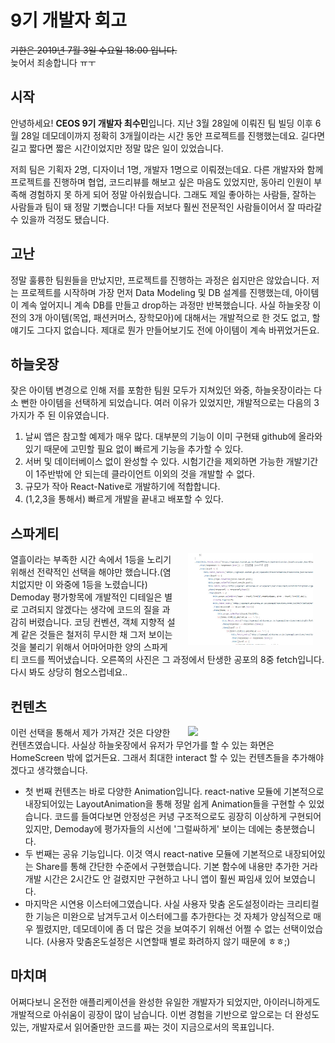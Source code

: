 ﻿# 9기 개발자 회고
~~기한은 2019년 7월 3일 수요일 18:00 입니다.~~<br>
늦어서 죄송합니다 ㅠㅜ

## 시작

안녕하세요! **CEOS 9기 개발자 최수민**입니다. 지난 3월 28일에 이뤄진 팀 빌딩 이후 6월 28일 데모데이까지 정확히 3개월이라는 시간 동안 프로젝트를 진행했는데요. 길다면 길고 짧다면 짧은 시간이었지만 정말 많은 일이 있었습니다.

저희 팀은 기획자 2명, 디자이너 1명, 개발자 1명으로 이뤄졌는데요. 다른 개발자와 함께 프로젝트를 진행하며 협업, 코드리뷰를 해보고 싶은 마음도 있었지만, 동아리 인원이 부족해 경험하지 못 하게 되어 정말 아쉬웠습니다. 그래도 제일 좋아하는 사람들, 잘하는 사람들과 팀이 돼 정말 기뻤습니다! 다들 저보다 훨씬 전문적인 사람들이어서 잘 따라갈 수 있을까 걱정도 됐습니다. 

## 고난

정말 훌륭한 팀원들을 만났지만, 프로젝트를 진행하는 과정은 쉽지만은 않았습니다. 저는 프로젝트를 시작하며 가장 먼저 Data Modeling 및 DB 설계를 진행했는데, 아이템이 계속 엎어지니 계속 DB를 만들고 drop하는 과정만 반복했습니다. 사실 하늘옷장 이전의 3개 아이템(목업, 패션커머스, 장학모아)에 대해서는 개발적으로 한 것도 없고, 할 얘기도 그다지 없습니다. 제대로 뭔가 만들어보기도 전에 아이템이 계속 바뀌었거든요.

## 하늘옷장

잦은 아이템 변경으로 인해 저를 포함한 팀원 모두가 지쳐있던 와중, 하늘옷장이라는 다소 뻔한 아이템을 선택하게 되었습니다. 여러 이유가 있었지만, 개발적으로는 다음의 3가지가 주 된 이유였습니다.
1. 날씨 앱은 참고할 예제가 매우 많다. 대부분의 기능이 이미 구현돼 github에 올라와 있기 때문에 고민할 필요 없이 빠르게 기능을 추가할 수 있다.
2. 서버 및 데이터베이스 없이 완성할 수 있다. 시험기간을 제외하면 가능한 개발기간이 1주반밖에 안 되는데 클라이언트 이외의 것을 개발할 수 없다.
3. 규모가 작아 React-Native로 개발하기에 적합합니다. 
4. (1,2,3을 통해서) 빠르게 개발을 끝내고 배포할 수 있다.

## 스파게티

<img src="trash.JPG" width="200" align="right" hspace="20">
열흘이라는 부족한 시간 속에서 1등을 노리기 위해선 전략적인 선택을 해야만 했습니다.(염치없지만 이 와중에 1등을 노렸습니다) Demoday 평가항목에 개발적인 디테일은 별로 고려되지 않겠다는 생각에 코드의 질을 과감히 버렸습니다. 코딩 컨벤션, 객체 지향적 설계 같은 것들은 철저히 무시한 채 그저 보이는 것을 불리기 위해서 어마어마한 양의 스파게티 코드를 찍어냈습니다. 오른쪽의 사진은 그 과정에서 탄생한 공포의 8중 fetch입니다. 다시 봐도 상당히 혐오스럽네요..

## 컨텐츠

<img src="trash2.gif" width="200" align="right" hspace="20">
이런 선택을 통해서 제가 가져간 것은 다양한 컨텐츠였습니다. 사실상 하늘옷장에서 유저가 무언가를 할 수 있는 화면은 HomeScreen 밖에 없거든요. 그래서 최대한 interact 할 수 있는 컨텐츠들을 추가해야겠다고 생각했습니다.

- 첫 번째 컨텐츠는 바로 다양한 Animation입니다. react-native 모듈에 기본적으로 내장되어있는 LayoutAnimation을 통해 정말 쉽게 Animation들을 구현할 수 있었습니다. 코드를 들여다보면 안정성은 커녕 구조적으로도 굉장히 이상하게 구현되어 있지만, Demoday에 평가자들의 시선에 '그럴싸하게' 보이는 데에는 충분했습니다.
- 두 번째는 공유 기능입니다. 이것 역시 react-native 모듈에 기본적으로 내장되어있는 Share를 통해 간단한 수준에서 구현했습니다. 기본 함수에 내용만 추가한 거라 개발 시간은 2시간도 안 걸렸지만 구현하고 나니 앱이 훨씬 짜임새 있어 보였습니다.
- 마지막은 시연용 이스터에그였습니다. 사실 사용자 맞춤 온도설정이라는 크리티컬한 기능은 미완으로 남겨두고서 이스터에그를 추가한다는 것 자체가 양심적으로 매우 찔렸지만, 데모데이에 좀 더 많은 것을 보여주기 위해선 어쩔 수 없는 선택이었습니다. (사용자 맞춤온도설정은 시연할때 별로 화려하지 않기 때문에 ㅎㅎ;)

## 마치며

어쩌다보니 온전한 애플리케이션을 완성한 유일한 개발자가 되었지만, 아이러니하게도 개발적으로 아쉬움이 굉장이 많이 남습니다. 이번 경험을 기반으로 앞으로는 더 완성도 있는, 개발자로서 읽어줄만한 코드를 짜는 것이 지금으로서의 목표입니다.